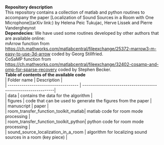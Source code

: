 __Repository description__ <br />
This repository contains a collection of matlab and python routines to accompany the paper
[Localization of Sound Sources in a Room with One Microphone](arXiv link:) 
by Helena Peic Tukujac, Herve Lissek and Pierre Vandergheynst
<br />
__Dependecies__: We have used some routines developed by other authors that are available online: <br />
mArrow function from https://ch.mathworks.com/matlabcentral/fileexchange/25372-marrow3-m-easy-to-use-3d-arrow coded by Georg Stillfried. <br />
CoSaMP function from https://ch.mathworks.com/matlabcentral/fileexchange/32402-cosamp-and-omp-for-sparse-recovery coded by Stephen Becker.
<br />
__Table of contents of the available code__ <br />
| Folder name                          | Description                                                    | <br />
| ------------------------------------ | ---------------------------------------------------------------| <br />
| data                                 | contains the data for the algorithm                            | <br />
| figures                              | code that can be used to generate the figures from the paper   | <br />
| manuscript                           | paper                                                          | <br />
| room_transfer_function_toolkit_matlab| matlab code for room mode processing                           | <br />
| room_transfer_function_toolkit_python| python code for room mode processing                           | <br />
| sound_source_localization_in_a_room  | algorithm for localizing sound sources in a room (key piece)   | <br />
